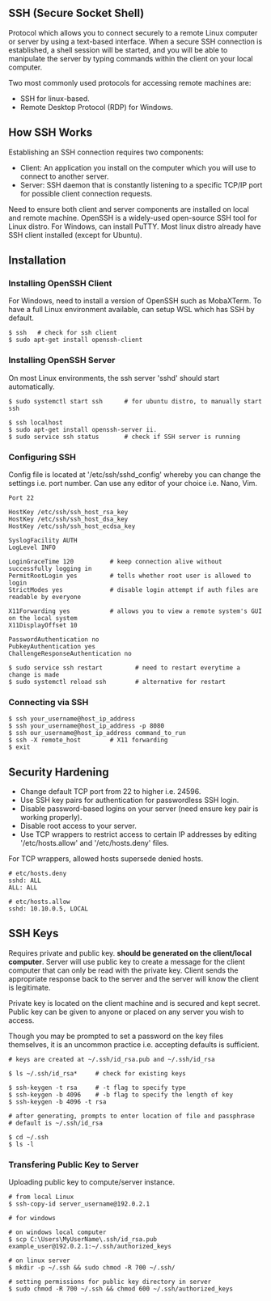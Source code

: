 ## SSH (Secure Socket Shell)

Protocol which allows you to connect securely to a remote Linux computer or server by using a text-based interface. When a secure SSH connection is established, a shell session will be started, and you will be able to manipulate the server by typing commands within the client on your local computer.

Two most commonly used protocols for accessing remote machines are:

-   SSH for linux-based.
-   Remote Desktop Protocol (RDP) for Windows.

## How SSH Works

Establishing an SSH connection requires two components:

-   Client: An application you install on the computer which you will use to connect to another server.
-   Server: SSH daemon that is constantly listening to a specific TCP/IP port for possible client connection requests.

Need to ensure both client and server components are installed on local and remote machine. OpenSSH is a widely-used open-source SSH tool for Linux distro. For Windows, can install PuTTY. Most linux distro already have SSH client installed (except for Ubuntu).

## Installation

### Installing OpenSSH Client

For Windows, need to install a version of OpenSSH such as MobaXTerm. To have a full Linux environment available, can setup WSL which has SSH by default.

```console
$ ssh   # check for ssh client
$ sudo apt-get install openssh-client
```

### Installing OpenSSH Server

On most Linux environments, the ssh server 'sshd' should start automatically.

```console
$ sudo systemctl start ssh      # for ubuntu distro, to manually start ssh

$ ssh localhost
$ sudo apt-get install openssh-server ii.
$ sudo service ssh status       # check if SSH server is running
```

### Configuring SSH

Config file is located at '/etc/ssh/sshd_config' whereby you can change the settings i.e. port number. Can use any editor of your choice i.e. Nano, Vim.

```config
Port 22

HostKey /etc/ssh/ssh_host_rsa_key
HostKey /etc/ssh/ssh_host_dsa_key
HostKey /etc/ssh/ssh_host_ecdsa_key

SyslogFacility AUTH
LogLevel INFO

LoginGraceTime 120          # keep connection alive without successfully logging in
PermitRootLogin yes         # tells whether root user is allowed to login
StrictModes yes             # disable login attempt if auth files are readable by everyone

X11Forwarding yes           # allows you to view a remote system's GUI on the local system
X11DisplayOffset 10

PasswordAuthentication no
PubkeyAuthentication yes
ChallengeResponseAuthentication no
```

```console
$ sudo service ssh restart         # need to restart everytime a change is made
$ sudo systemctl reload ssh        # alternative for restart
```

### Connecting via SSH

```console
$ ssh your_username@host_ip_address
$ ssh your_username@host_ip_address -p 8080
$ ssh our_username@host_ip_address command_to_run
$ ssh -X remote_host        # X11 forwarding
$ exit
```

## Security Hardening

-   Change default TCP port from 22 to higher i.e. 24596.
-   Use SSH key pairs for authentication for passwordless SSH login.
-   Disable password-based logins on your server (need ensure key pair is working properly).
-   Disable root access to your server.
-   Use TCP wrappers to restrict access to certain IP addresses by editing '/etc/hosts.allow' and '/etc/hosts.deny' files.

For TCP wrappers, allowed hosts supersede denied hosts.

```
# etc/hosts.deny
sshd: ALL
ALL: ALL

# etc/hosts.allow
sshd: 10.10.0.5, LOCAL
```

## SSH Keys

Requires private and public key. **should be generated on the client/local computer**. Server will use public key to create a message for the client computer that can only be read with the private key. Client sends the appropriate response back to the server and the server will know the client is legitimate.

Private key is located on the client machine and is secured and kept secret. Public key can be given to anyone or placed on any server you wish to access.

Though you may be prompted to set a password on the key files themselves, it is an uncommon practice i.e. accepting defaults is sufficient.

```console
# keys are created at ~/.ssh/id_rsa.pub and ~/.ssh/id_rsa

$ ls ~/.ssh/id_rsa*     # check for existing keys

$ ssh-keygen -t rsa     # -t flag to specify type
$ ssh-keygen -b 4096    # -b flag to specify the length of key
$ ssh-keygen -b 4096 -t rsa

# after generating, prompts to enter location of file and passphrase
# default is ~/.ssh/id_rsa

$ cd ~/.ssh
$ ls -l
```

### Transfering Public Key to Server

Uploading public key to compute/server instance.

```console
# from local Linux
$ ssh-copy-id server_username@192.0.2.1
```

```console
# for windows

# on windows local computer
$ scp C:\Users\MyUserName\.ssh/id_rsa.pub example_user@192.0.2.1:~/.ssh/authorized_keys

# on linux server
$ mkdir -p ~/.ssh && sudo chmod -R 700 ~/.ssh/
```

```console
# setting permissions for public key directory in server
$ sudo chmod -R 700 ~/.ssh && chmod 600 ~/.ssh/authorized_keys
```

